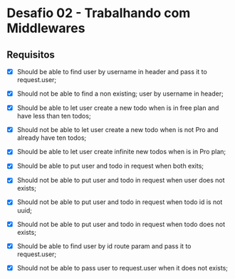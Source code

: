# Desafio 02 - Trabalhando com Middlewares

## Requisitos

- [x] Should be able to find user by username in header and pass it to request.user;

- [x] Should not be able to find a non existing; user by username in header;

- [x] Should be able to let user create a new todo when is in free plan and have less than ten todos;

- [x] Should not be able to let user create a new todo when is not Pro and already have ten todos;

- [x] Should be able to let user create infinite new todos when is in Pro plan;

- [x] Should be able to put user and todo in request when both exits;

- [x] Should not be able to put user and todo in request when user does not exists;

- [x] Should not be able to put user and todo in request when todo id is not uuid;

- [x] Should not be able to put user and todo in request when todo does not exists;

- [x] Should be able to find user by id route param and pass it to request.user;

- [x] Should not be able to pass user to request.user when it does not exists;
